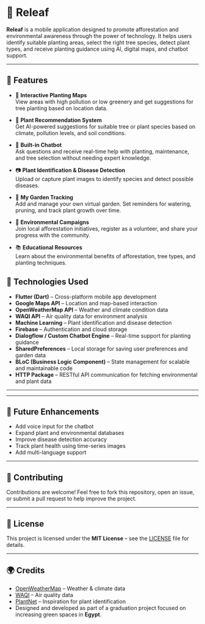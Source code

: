 # 🌱 Releaf

**Releaf** is a mobile application designed to promote afforestation and environmental awareness through the power of technology. It helps users identify suitable planting areas, select the right tree species, detect plant types, and receive planting guidance using AI, digital maps, and chatbot support.

---

## 📱 Features

- 📍 **Interactive Planting Maps**  
  View areas with high pollution or low greenery and get suggestions for tree planting based on location data.

- 🌳 **Plant Recommendation System**  
  Get AI-powered suggestions for suitable tree or plant species based on climate, pollution levels, and soil conditions.

- 🤖 **Built-in Chatbot**  
  Ask questions and receive real-time help with planting, maintenance, and tree selection without needing expert knowledge.

- 📷 **Plant Identification & Disease Detection**  
  Upload or capture plant images to identify species and detect possible diseases.

- 🌿 **My Garden Tracking**  
  Add and manage your own virtual garden. Set reminders for watering, pruning, and track plant growth over time.

- 📢 **Environmental Campaigns**  
  Join local afforestation initiatives, register as a volunteer, and share your progress with the community.

- 📚 **Educational Resources**  
  Learn about the environmental benefits of afforestation, tree types, and planting techniques.

## 🧠 Technologies Used

- **Flutter (Dart)** – Cross-platform mobile app development  
- **Google Maps API** – Location and map-based interaction  
- **OpenWeatherMap API** – Weather and climate condition data  
- **WAQI API** – Air quality data for environment analysis  
- **Machine Learning** – Plant identification and disease detection  
- **Firebase** – Authentication and cloud storage  
- **Dialogflow / Custom Chatbot Engine** – Real-time support for planting guidance  
- **SharedPreferences** – Local storage for saving user preferences and garden data  
- **BLoC (Business Logic Component)** – State management for scalable and maintainable code  
- **HTTP Package** – RESTful API communication for fetching environmental and plant data  


---

---

## 🧪 Future Enhancements

- Add voice input for the chatbot  
- Expand plant and environmental databases  
- Improve disease detection accuracy  
- Track plant health using time-series images  
- Add multi-language support  

---

## 💚 Contributing

Contributions are welcome! Feel free to fork this repository, open an issue, or submit a pull request to help improve the project.

---

## 📄 License

This project is licensed under the **MIT License** – see the [LICENSE](LICENSE) file for details.

---

## 🌍 Credits

- [OpenWeatherMap](https://openweathermap.org/api) – Weather & climate data  
- [WAQI](https://waqi.info/) – Air quality data  
- [PlantNet](https://identify.plantnet.org/) – Inspiration for plant identification  
- Designed and developed as part of a graduation project focused on increasing green spaces in **Egypt**.




